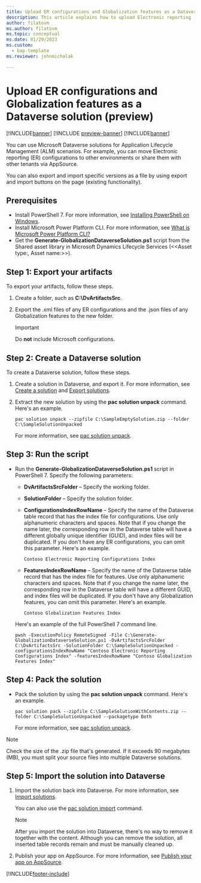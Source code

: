 ```yaml
---
title: Upload ER configurations and Globalization features as a Dataverse solution (preview)
description: This article explains how to upload Electronic reporting (ER) configurations and Globalization features as a Microsoft Dataverse solution (preview).
author: filatovm
ms.author: filatovm
ms.topic: conceptual 
ms.date: 01/29/2023
ms.custom: 
  - bap-template
ms.reviewer: johnmichalak

---
```


# Upload ER configurations and Globalization features as a Dataverse solution (preview)

[!INCLUDE[banner](../../../includes/banner.md)]
[!INCLUDE [preview-banner](~/../shared-content/shared/preview-includes/preview-banner.md)]
[!INCLUDE[banner](../../../includes/rsc-to-gsw-banner.md)]

You can use Microsoft Dataverse solutions for Application Lifecycle Management (ALM) scenarios. For example, you can move Electronic reporting (ER) configurations to other environments or share them with other tenants via AppSource.

You can also export and import specific versions as a file by using export and import buttons on the page (existing functionality).

## Prerequisites

- Install PowerShell 7. For more information, see [Installing PowerShell on Windows](/powershell/scripting/install/installing-powershell-on-windows).
- Install Microsoft Power Platform CLI. For more information, see [What is Microsoft Power Platform CLI?](/power-platform/developer/cli/introduction)
- Get the **Generate-GlobalizationDataverseSolution.ps1** script from the Shared asset library in Microsoft Dynamics Lifecycle Services (\<\<Asset type:, Asset name:\>\>).

## Step 1: Export your artifacts

To export your artifacts, follow these steps.

1. Create a folder, such as **C:\\DvArtifactsSrc**.
1. Export the .xml files of any ER configurations and the .json files of any Globalization features to the new folder.

    > [!IMPORTANT]
    > Do **not** include Microsoft configurations.

## Step 2: Create a Dataverse solution

To create a Dataverse solution, follow these steps.

1. Create a solution in Dataverse, and export it. For more information, see [Create a solution](/power-apps/maker/data-platform/create-solution) and [Export solutions](/power-apps/maker/data-platform/export-solutions).
1. Extract the new solution by using the **pac solution unpack** command. Here's an example.

    ``` command
    pac solution unpack --zipfile C:\SampleEmptySolution.zip --folder C:\SampleSolutionUnpacked
    ```

    For more information, see [pac solution unpack](/power-platform/developer/cli/reference/solution#pac-solution-unpack).

## Step 3: Run the script

- Run the **Generate-GlobalizationDataverseSolution.ps1** script in PowerShell 7. Specify the following parameters:

    - **DvArtifactsSrcFolder** – Specify the working folder.
    - **SolutionFolder** – Specify the solution folder.
    - **ConfigurationsIndexRowName** – Specify the name of the Dataverse table record that has the index file for configurations. Use only alphanumeric characters and spaces. Note that if you change the name later, the corresponding row in the Dataverse table will have a different globally unique identifier (GUID), and index files will be duplicated. If you don't have any ER configurations, you can omit this parameter. Here's an example.

        ``` command
        Contoso Electronic Reporting Configurations Index
        ``` 

    - **FeaturesIndexRowName** – Specify the name of the Dataverse table record that has the index file for features. Use only alphanumeric characters and spaces. Note that if you change the name later, the corresponding row in the Dataverse table will have a different GUID, and index files will be duplicated. If you don't have any Globalization features, you can omit this parameter. Here's an example.

        ``` command
        Contoso Globalization Features Index
        ```

    Here's an example of the full PowerShell 7 command line.

    ``` command
    pwsh -ExecutionPolicy RemoteSigned -File C:\Generate-GlobalizationDataverseSolution.ps1 -DvArtifactsSrcFolder C:\DvArtifactsSrc -SolutionFolder C:\SampleSolutionUnpacked -configurationsIndexRowName "Contoso Electronic Reporting Configurations Index" -featuresIndexRowName "Contoso Globalization Features Index"
    ```

## Step 4: Pack the solution

- Pack the solution by using the **pac solution unpack** command. Here's an example.

    ``` command
    pac solution pack --zipfile C:\SampleSolutionWithContents.zip --folder C:\SampleSolutionUnpacked --packagetype Both
    ```

    For more information, see [pac solution unpack](/power-platform/developer/cli/reference/solution#pac-solution-unpack).

> [!NOTE]
> Check the size of the .zip file that's generated. If it exceeds 90 megabytes (MB), you must split your source files into multiple Dataverse solutions.

## Step 5: Import the solution into Dataverse

1. Import the solution back into Dataverse. For more information, see [Import solutions](/power-apps/maker/data-platform/import-update-export-solutions).

    You can also use the [pac solution import](/power-platform/developer/cli/reference/solution#pac-solution-import) command.

    > [!NOTE]
    > After you import the solution into Dataverse, there's no way to remove it together with the content. Although you can remove the solution, all inserted table records remain and must be manually cleaned up.

1. Publish your app on AppSource. For more information, see [Publish your app on AppSource](/power-platform/developer/appsource/publish-app).

[!INCLUDE[footer-include](../../../../includes/footer-banner.md)]
